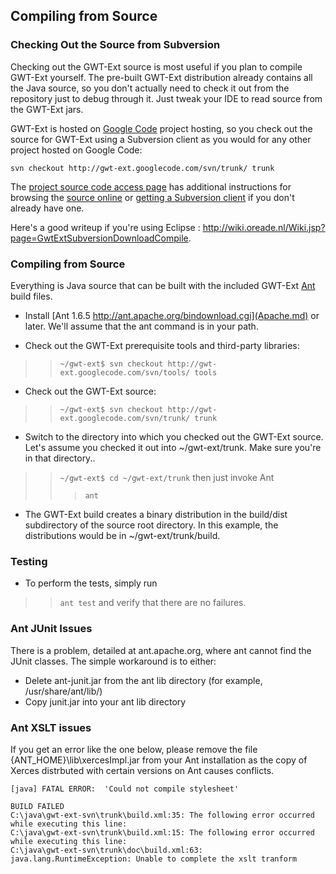 ## Compiling from Source ##

### Checking Out the Source from Subversion ###

Checking out the GWT-Ext source is most useful if you plan to compile GWT-Ext yourself. The pre-built GWT-Ext distribution already contains all the Java source, so you don't actually need to check it out from the repository just to debug through it. Just tweak your IDE to read source from the GWT-Ext jars.

GWT-Ext is hosted on [Google Code](http://code.google.com/hosting/) project hosting, so you check out the source for GWT-Ext using a Subversion client as you would for any other project hosted on Google Code:

` svn checkout http://gwt-ext.googlecode.com/svn/trunk/ trunk `

The [project source code access page](http://code.google.com/p/gwt-ext/source) has additional instructions for browsing the [source online](http://gwt-ext.googlecode.com/svn/) or [getting a Subversion client](http://subversion.tigris.org/links.html#clients) if you don't already have one.

Here's a good writeup if you're using Eclipse : http://wiki.oreade.nl/Wiki.jsp?page=GwtExtSubversionDownloadCompile.

### Compiling from Source ###

Everything is Java source that can be built with the included GWT-Ext [Ant](http://ant.apache.org/) build files.

  * Install [Ant 1.6.5  http://ant.apache.org/bindownload.cgi](Apache.md) or later. We'll assume that the ant command is in your path.

  * Check out the GWT-Ext prerequisite tools and third-party libraries:
> > ` ~/gwt-ext$ svn checkout http://gwt-ext.googlecode.com/svn/tools/ tools `

  * Check out the GWT-Ext source:
> > ` ~/gwt-ext$ svn checkout http://gwt-ext.googlecode.com/svn/trunk/ trunk `

  * Switch to the directory into which you checked out the GWT-Ext source. Let's assume you checked it out into ~/gwt-ext/trunk. Make sure you're in that directory..
> > ` ~/gwt-ext$ cd ~/gwt-ext/trunk `
> > then just invoke Ant
> > > ` ant  `

  * The GWT-Ext build creates a binary distribution in the build/dist  subdirectory of the source root directory. In this example, the distributions would be in ~/gwt-ext/trunk/build.

### Testing ###
  * To perform the tests, simply run

> > ` ant test `
> > and verify that there are no failures.


### Ant JUnit Issues ###
There is a problem, detailed at ant.apache.org, where ant cannot find the JUnit classes. The simple workaround is to either:
  * Delete ant-junit.jar from the ant lib directory (for example, /usr/share/ant/lib/)
  * Copy junit.jar into your ant lib directory

### Ant XSLT issues ###
If you get an error like the one below, please remove the file {ANT\_HOME}\lib\xercesImpl.jar from your Ant installation as the copy of Xerces distrbuted with certain versions on Ant causes conflicts.

```
[java] FATAL ERROR:  'Could not compile stylesheet'

BUILD FAILED
C:\java\gwt-ext-svn\trunk\build.xml:35: The following error occurred while executing this line:
C:\java\gwt-ext-svn\trunk\build.xml:15: The following error occurred while executing this line:
C:\java\gwt-ext-svn\trunk\doc\build.xml:63: java.lang.RuntimeException: Unable to complete the xslt tranform

```